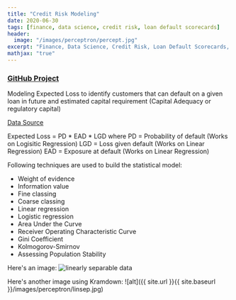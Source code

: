 ```yaml
---
title: "Credit Risk Modeling"
date: 2020-06-30
tags: [finance, data science, credit risk, loan default scorecards]
header:
  image: "/images/perceptron/percept.jpg"
excerpt: "Finance, Data Science, Credit Risk, Loan Default Scorecards, Risk Management"
mathjax: "true"
---
```


### [GitHub Project](https://github.com/BAGLAT/Credit-Risk-Modeling)

Modeling Expected Loss to identify customers that can default on a given loan in future and estimated capital requirement (Capital Adequacy or regulatory capital)

[Data Source](https://www.kaggle.com/wendykan/lending-club-loan-data)

Expected Loss = PD * EAD * LGD where PD = Probability of default (Works on Logisitic Regression) LGD = Loss given default (Works on Linear Regression) EAD = Exposure at default (Works on Linear Regression)

Following techniques are used to build the statistical model:

* Weight of evidence
* Information value
* Fine classing
* Coarse classing
* Linear regression
* Logistic regression
* Area Under the Curve
* Receiver Operating Characteristic Curve
* Gini Coefficient
* Kolmogorov-Smirnov
* Assessing Population Stability

Here's an image:
<img src="{{ site.url }}{{ site.baseurl }}/images/perceptron/linsep.jpg" alt="linearly separable data">

Here's another image using Kramdown:
![alt]({{ site.url }}{{ site.baseurl }}/images/perceptron/linsep.jpg)

